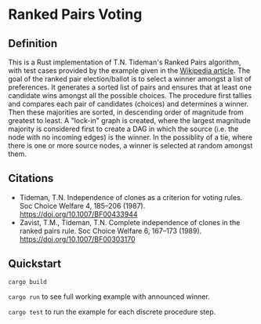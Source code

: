 # Ranked Pairs Voting

## Definition

This is a Rust implementation of T.N. Tideman's Ranked Pairs algorithm, with test cases provided by the example given in the [Wikipedia article](https://en.wikipedia.org/wiki/Ranked_pairs). The goal of the ranked pair election/ballot is to select a winner amongst a list of preferences. It generates a sorted list of pairs and ensures that at least one candidate wins
amongst all the possible choices. The procedure first tallies and compares each pair of candidates (choices) and determines a winner. Then these majorities are sorted, in descending
order of magnitude from greatest to least. A "lock-in" graph is created, where the largest magnitude majority is considered first to create a DAG in which the source (i.e. the node with no incoming edges) is the winner. In the possiblity of a tie, where there is one or more source nodes, a winner is selected at random amongst them.

## Citations

- Tideman, T.N. Independence of clones as a criterion for voting rules. Soc Choice Welfare 4, 185–206 (1987). https://doi.org/10.1007/BF00433944
- Zavist, T.M., Tideman, T.N. Complete independence of clones in the ranked pairs rule. Soc Choice Welfare 6, 167–173 (1989). https://doi.org/10.1007/BF00303170

## Quickstart

`cargo build`

`cargo run` to see full working example with announced winner.

`cargo test` to run the example for each discrete procedure step.

